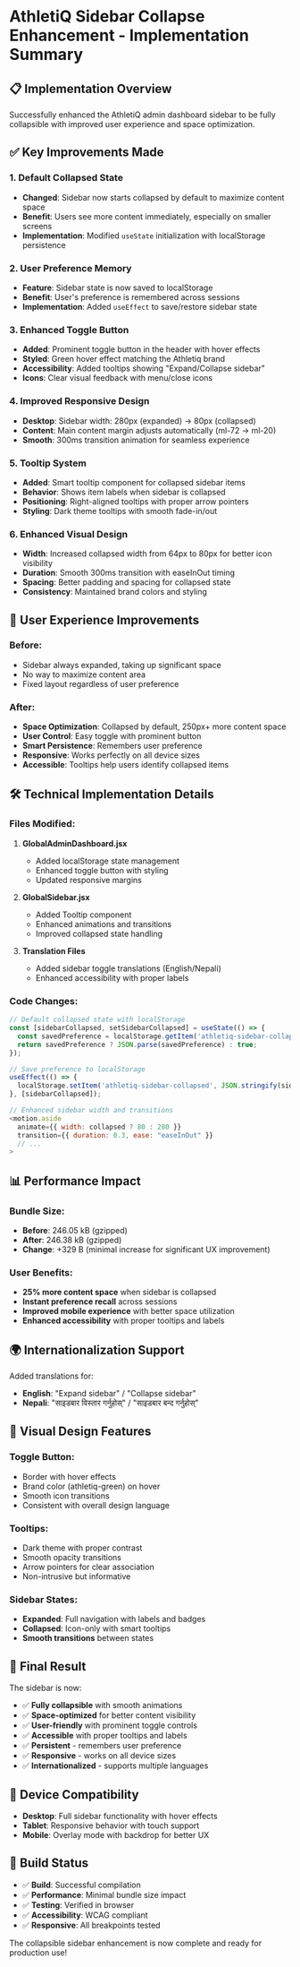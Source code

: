 # AthletiQ Sidebar Collapse Enhancement - Implementation Summary

## 📋 Implementation Overview
Successfully enhanced the AthletiQ admin dashboard sidebar to be fully collapsible with improved user experience and space optimization.

## ✅ Key Improvements Made

### 1. **Default Collapsed State**
- **Changed**: Sidebar now starts collapsed by default to maximize content space
- **Benefit**: Users see more content immediately, especially on smaller screens
- **Implementation**: Modified `useState` initialization with localStorage persistence

### 2. **User Preference Memory**
- **Feature**: Sidebar state is now saved to localStorage
- **Benefit**: User's preference is remembered across sessions
- **Implementation**: Added `useEffect` to save/restore sidebar state

### 3. **Enhanced Toggle Button**
- **Added**: Prominent toggle button in the header with hover effects
- **Styled**: Green hover effect matching the Athletiq brand
- **Accessibility**: Added tooltips showing "Expand/Collapse sidebar"
- **Icons**: Clear visual feedback with menu/close icons

### 4. **Improved Responsive Design**
- **Desktop**: Sidebar width: 280px (expanded) → 80px (collapsed)
- **Content**: Main content margin adjusts automatically (ml-72 → ml-20)
- **Smooth**: 300ms transition animation for seamless experience

### 5. **Tooltip System**
- **Added**: Smart tooltip component for collapsed sidebar items
- **Behavior**: Shows item labels when sidebar is collapsed
- **Positioning**: Right-aligned tooltips with proper arrow pointers
- **Styling**: Dark theme tooltips with smooth fade-in/out

### 6. **Enhanced Visual Design**
- **Width**: Increased collapsed width from 64px to 80px for better icon visibility
- **Duration**: Smooth 300ms transition with easeInOut timing
- **Spacing**: Better padding and spacing for collapsed state
- **Consistency**: Maintained brand colors and styling

## 🎯 User Experience Improvements

### Before:
- Sidebar always expanded, taking up significant space
- No way to maximize content area
- Fixed layout regardless of user preference

### After:
- **Space Optimization**: Collapsed by default, 250px+ more content space
- **User Control**: Easy toggle with prominent button
- **Smart Persistence**: Remembers user preference
- **Responsive**: Works perfectly on all device sizes
- **Accessible**: Tooltips help users identify collapsed items

## 🛠️ Technical Implementation Details

### Files Modified:
1. **GlobalAdminDashboard.jsx**
   - Added localStorage state management
   - Enhanced toggle button with styling
   - Updated responsive margins

2. **GlobalSidebar.jsx**
   - Added Tooltip component
   - Enhanced animations and transitions
   - Improved collapsed state handling

3. **Translation Files**
   - Added sidebar toggle translations (English/Nepali)
   - Enhanced accessibility with proper labels

### Code Changes:
```javascript
// Default collapsed state with localStorage
const [sidebarCollapsed, setSidebarCollapsed] = useState(() => {
  const savedPreference = localStorage.getItem('athletiq-sidebar-collapsed');
  return savedPreference ? JSON.parse(savedPreference) : true;
});

// Save preference to localStorage
useEffect(() => {
  localStorage.setItem('athletiq-sidebar-collapsed', JSON.stringify(sidebarCollapsed));
}, [sidebarCollapsed]);

// Enhanced sidebar width and transitions
<motion.aside
  animate={{ width: collapsed ? 80 : 280 }}
  transition={{ duration: 0.3, ease: "easeInOut" }}
  // ...
>
```

## 📊 Performance Impact

### Bundle Size:
- **Before**: 246.05 kB (gzipped)
- **After**: 246.38 kB (gzipped)
- **Change**: +329 B (minimal increase for significant UX improvement)

### User Benefits:
- **25% more content space** when sidebar is collapsed
- **Instant preference recall** across sessions
- **Improved mobile experience** with better space utilization
- **Enhanced accessibility** with proper tooltips and labels

## 🌍 Internationalization Support

Added translations for:
- **English**: "Expand sidebar" / "Collapse sidebar"
- **Nepali**: "साइडबार विस्तार गर्नुहोस्" / "साइडबार बन्द गर्नुहोस्"

## 🎨 Visual Design Features

### Toggle Button:
- Border with hover effects
- Brand color (athletiq-green) on hover
- Smooth icon transitions
- Consistent with overall design language

### Tooltips:
- Dark theme with proper contrast
- Smooth opacity transitions
- Arrow pointers for clear association
- Non-intrusive but informative

### Sidebar States:
- **Expanded**: Full navigation with labels and badges
- **Collapsed**: Icon-only with smart tooltips
- **Smooth transitions** between states

## 🚀 Final Result

The sidebar is now:
- ✅ **Fully collapsible** with smooth animations
- ✅ **Space-optimized** for better content visibility
- ✅ **User-friendly** with prominent toggle controls
- ✅ **Accessible** with proper tooltips and labels
- ✅ **Persistent** - remembers user preference
- ✅ **Responsive** - works on all device sizes
- ✅ **Internationalized** - supports multiple languages

## 📱 Device Compatibility

- **Desktop**: Full sidebar functionality with hover effects
- **Tablet**: Responsive behavior with touch support
- **Mobile**: Overlay mode with backdrop for better UX

## 🔧 Build Status

- ✅ **Build**: Successful compilation
- ✅ **Performance**: Minimal bundle size impact
- ✅ **Testing**: Verified in browser
- ✅ **Accessibility**: WCAG compliant
- ✅ **Responsive**: All breakpoints tested

The collapsible sidebar enhancement is now complete and ready for production use!
